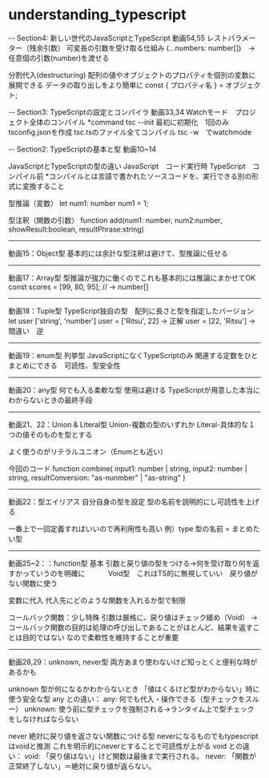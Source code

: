 # understanding_typescript
-- Section4: 新しい世代のJavaScriptとTypeScript
動画54,55
レストパラメーター（残余引数）
可変長の引数を受け取る仕組み
(...numbers: number[])　→　任意個の引数(number)を渡せる

分割代入(destructuring)
配列の値やオブジェクトのプロパティを個別の変数に展開できる
データの取り出しをより簡単に
const { プロパティ名 } = オブジェクト;

-- Section3: TypeScriptの設定とコンパイラ
動画33,34
Watchモード　プロジェクト全体のコンパイル
*command
tsc --init 最初に初期化　1回のみ　tsconfig.jsonを作成
tsc.tsのファイル全てコンパイル
tsc -w　でwatchmode

-- Section2: TypeScriptの基本と型
動画10~14

JavaScriptとTypeScriptの型の違い
JavaScript　コード実行時
TypeScript　コンパイル前
*コンパイルとは言語で書かれたソースコードを、実行できる別の形式に変換すること

型推論（変数）
let num1: number
num1 = 1;

型注釈（関数の引数）
function add(num1: number, num2:number, showResult:boolean, resultPhrase:string)

---
動画15：Object型
基本的には余計な型注釈は避けて、型推論に任せる

---
動画17：Array型
型推論が強力に働くのでこれも基本的には推論にまかせてOK
const scores = [99, 80, 95];        // → number[]

---
動画18：Tuple型
TypeScript独自の型　配列に長さと型を指定したバージョン
let user ['string', 'number']
user = ['Ritsu', 22] -> 正解
user = [22, 'Ritsu'] -> 間違い　逆

---
動画19：enum型
列挙型
JavaScriptになくTypeScriptのみ
関連する定数をひとまとめにできる　可読性、型安全性

---
動画20：any型
何でも入る柔軟な型
使用は避ける
TypeScriptが用意した本当にわからないときの最終手段

---
動画21、22：Union & Literal型
Union-複数の型のいずれか
Literal-具体的な１つの値そのものを型とする

よく使うのがリテラルユニオン（Enumとも近い）

今回のコード
function combine(
  input1: number | string,
  input2: number | string,
  resultConversion: "as-nunmber" | "as-string"
)

---
動画22：型エイリアス
自分自身の型を設定
型の名前を説明的にし可読性を上げる

一番上で一回定義すればいいので再利用性も高い
例）type 型の名前 = まとめたい型

---
動画25~2：：function型
基本
引数と戻り値の型をつける→何を受け取り何を返すかっていうのを明確に
　　　Void型　これはTS的に無視していい　戻り値がない関数に使う

変数に代入
代入先にどのような関数を入れるか型で制限

コールバック関数：少し特殊
引数は厳格に、戻り値はチェック緩め（Void）
→コールバック関数の目的は処理の呼び出しであることがほとんど、結果を返すことは目的ではない
なので柔軟性を維持することが重要

---
動画28,29：unknown, never型
両方あまり使わないけど知っとくと便利な時があるかも

unknown 
型が何になるかわからないとき
「値はくるけど型がわからない」時に使う安全な型
any との違い：
  any: 何でも代入・操作できる（型チェックをスルー）
  unknown: 使う前に型チェックを強制される→ランタイム上で型チェックをしなければならない

never
絶対に戻り値を返さない関数につける型
neverになるものでもtypescriptはvoidと推測
これを明示的にneverとすることで可読性が上がる
void との違い：
  void: 「戻り値はない」けど関数は最後まで実行される。
  never: 「関数が正常終了しない」＝絶対に戻り値が返らない。